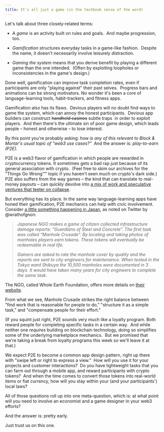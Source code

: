 ```yaml
---
title: It's all just a game (in the textbook sense of the word)
---
```

Let's talk about three closely-related terms:

*   A _game_ is an activity built on rules and goals.  And maybe progression, too.
    
*   _Gamification_ structures everyday tasks in a game-like fashion.  Despite the name, it doesn't necessarily involve leisurely distraction. 
    
*   _Gaming the system_ means that you derive benefit by playing a different game than the one intended.  (Often by exploiting loopholes or inconsistencies in the game's design.) 
    

Done well, gamification can improve task completion rates, even if participants are only "playing against" their past selves.  Progress bars and animations can be strong motivators. No wonder it's been a core of language-learning tools, habit-trackers, and fitness apps.

Gamification also has its flaws.  Devious players will no doubt find ways to game the system, which can annoy the honest participants.  Devious app builders can construct ~~handheld casinos~~ subtle traps  in order to exploit players.  And then there's the ultimate sin of poor game design, which leads people – honest and otherwise – to lose interest.

By this point you're probably asking: _how is any of this relevant to Block & Mortar's usual topic of "web3 use cases?"_  And the answer is: _play-to-earn (P2E)._

P2E is a web3 flavor of gamification in which people are rewarded in cryptocurrency tokens. It sometimes gets a bad rap just because of its general association with crypto.  (Feel free to skim our archives for the "Things Go Wrong™" topic if you haven't seen much on crypto's dark side.) P2E also suffers from the way games – the kind that can translate to real-money payouts – can quickly devolve into [a mix of work and speculative ventures that teeter on collapse](https://www.coindesk.com/tech/2022/02/08/axie-infinity-reduces-slp-emissions-to-prevent-collapse/). 

But everything has its place. In the same way language-learning apps have honed their gamification, P2E mechanics can help with civic involvement. Consider [a little something happening in Japan](https://twitter.com/wrathofgnon/status/1577576345600593920), as noted on Twitter by @wrathofgnon:

> _Japanese NGO makes a game of citizen collected infrastructure damage reports: “Guardians of Steel and Concrete”. The first task was called “Manhole Crusade”. By locating and taking photos of manholes players earn tokens. These tokens will eventually be redeemable in real life._
> 
> _Gamers are asked to rate the manhole cover by quality and the reports are sent to city engineers for maintenance. When tested in the Tokyo ward Shibuya the 10,500 manholes were documented in 3 days. It would have taken many years for city engineers to complete the same task._

The NGO, called Whole Earth Foundation, offers more details on [their website](https://www.wholeearthfoundation.org/).

From what we see, Manhole Crusade strikes the right balance between "find work that is reasonable for people to do," "structure it as a simple task," and "compensate people for their effort." 

(If you squint just right, P2E sounds very much like a loyalty program. Both reward people for completing specific tasks in a certain way.  And while neither one _requires_ building on blockchain technology, doing so simplifies some of the underlying marketplace mechanics.  But we promised that we're taking a break from loyalty programs this week so we'll leave it at that.)

We expect P2E to become a common app design pattern, right up there with "swipe left or right to express a view."  How will you use it for your projects and customer interactions?  Do you have lightweight tasks that you can farm out through a mobile app, and reward participants with crypto tokens?  And when the time comes to convert those tokens into real-world items or fiat currency, how will you stay within your (and your participants') local laws?

All of those questions roll up into one meta-question, which is: at what point will you need to involve an economist and a game designer in your web3 efforts?

And the answer is: pretty early.

Just trust us on this one.